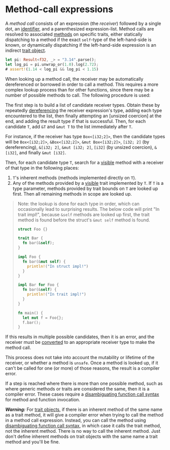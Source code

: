 # Method-call expressions

A _method call_ consists of an expression (the *receiver*) followed by a single
dot, an [identifier], and a parenthesized expression-list. Method calls are
resolved to associated [methods] on specific traits, either statically
dispatching to a method if the exact `self`-type of the left-hand-side is known,
or dynamically dispatching if the left-hand-side expression is an indirect
[trait object](types.html#trait-objects).

```rust
let pi: Result<f32, _> = "3.14".parse();
let log_pi = pi.unwrap_or(1.0).log(2.72);
# assert!(1.14 < log_pi && log_pi < 1.15)
```

When looking up a method call, the receiver may be automatically dereferenced or
borrowed in order to call a method. This requires a more complex lookup process
than for other functions, since there may be a number of possible methods to
call. The following procedure is used:

The first step is to build a list of candidate receiver types. Obtain
these by repeatedly [dereferencing][dereference] the receiver expression's type,
adding each type encountered to the list, then finally attempting an [unsized
coercion] at the end, and adding the result type if that is successful. Then,
for each candidate `T`, add `&T` and `&mut T` to the list immediately after `T`.

For instance, if the receiver has type `Box<[i32;2]>`, then the candidate types
will be `Box<[i32;2]>`, `&Box<[i32;2]>`, `&mut Box<[i32;2]>`, `[i32; 2]` (by
dereferencing), `&[i32; 2]`, `&mut [i32; 2]`, `[i32]` (by unsized coercion),
`&[i32]`, and finally `&mut [i32]`.

Then, for each candidate type `T`, search for a [visible] method with
a receiver of that type in the following places:

1. `T`'s inherent methods (methods implemented directly on `T`).
1. Any of the methods provided by a [visible] trait implemented by `T`. If `T`
   is a type parameter, methods provided by trait bounds on `T` are looked up
   first. Then all remaining methods in scope are looked up.

> Note: the lookup is done for each type in order, which can occasionally lead
> to surprising results. The below code will print "In trait impl!", because
> `&self` methods are looked up first, the trait method is found before the
> struct's `&mut self` method is found.
>
> ```rust
> struct Foo {}
>
> trait Bar {
>   fn bar(&self);
> }
>
> impl Foo {
>   fn bar(&mut self) {
>     println!("In struct impl!")
>   }
> }
>
> impl Bar for Foo {
>   fn bar(&self) {
>     println!("In trait impl!")
>   }
> }
>
> fn main() {
>   let mut f = Foo{};
>   f.bar();
> }
> ```

If this results in multiple possible candidates, then it is an error, and the
receiver must be [converted][disambiguate call] to an appropriate receiver type
to make the method call.

This process does not take into account the mutability or lifetime of the
receiver, or whether a method is `unsafe`. Once a method is looked up, if it
can't be called for one (or more) of those reasons, the result is a compiler
error.

If a step is reached where there is more than one possible method, such as where
generic methods or traits are considered the same, then it is a compiler
error. These cases require a [disambiguating function call syntax] for method
and function invocation.

<div class="warning">

***Warning:*** For [trait objects], if there is an inherent method of the same
name as a trait method, it will give a compiler error when trying to call the
method in a method call expression. Instead, you can call the method using
[disambiguating function call syntax], in which case it calls the trait
method, not the inherent method. There is no way to call the inherent method.
Just don't define inherent methods on trait objects with the same name a trait
method and you'll be fine.

</div>

[IDENTIFIER]: identifiers.html
[visible]: visibility-and-privacy.html
[array]: types.html#array-and-slice-types
[trait objects]: types.html#trait-objects
[disambiguate call]: expressions/call-expr.html#disambiguating-function-calls
[disambiguating function call syntax]: expressions/call-expr.html#disambiguating-function-calls
[dereference]: expressions/operator-expr.html#the-dereference-operator
[methods]: items/associated-items.html#methods
